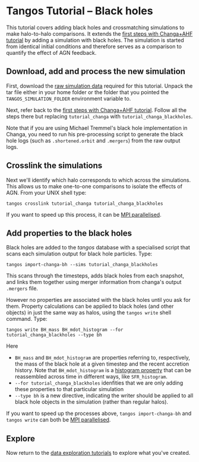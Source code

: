 Tangos Tutorial – Black holes
=============================

This tutorial covers adding black holes and crossmatching simulations to make halo-to-halo comparisons.
It extends the [first steps with Changa+AHF tutorial](first_steps_changa+ahf.md)
by adding a simulation with black holes. The simulation is started from identical initial
conditions and therefore serves as a comparison to quantify the effect of AGN feedback.

Download, add and process the new simulation
--------------------------------------------

First, download the
[raw simulation data](https://zenodo.org/record/5155467/files/tutorial_changa_blackholes.tar.gz?download=1) required
for this tutorial.
Unpack the tar file either in your home folder or the folder that you pointed the `TANGOS_SIMULATION_FOLDER`
environment
variable to.

Next, refer back to the [first steps with Changa+AHF tutorial](first_steps_changa+ahf.md).
Follow all the steps there but replacing `tutorial_changa` with `tutorial_changa_blackholes`.

Note that if you are using Michael Tremmel's black hole implementation in Changa, you need to run his
pre-processing script to generate the black hole logs (such as `.shortened.orbit` and `.mergers`) from
the raw output logs.


Crosslink the simulations
-------------------------

Next we'll identify which halo corresponds to which across the simulations. This allows us to make one-to-one
comparisons to isolate the effects of AGN. From your UNIX shell type:

```
tangos crosslink tutorial_changa tutorial_changa_blackholes
```

If you want to speed up this process, it can be [MPI parallelised](mpi.md).

Add properties to the black holes
---------------------------------

Black holes are added to the _tangos_ database with a specialised script that scans each simulation output
for black hole particles. Type:

```
tangos import-changa-bh --sims tutorial_changa_blackholes
```

This scans through the timesteps, adds black holes from each snapshot, and links them together using merger
information from changa's output `.mergers` file.

However no properties are associated with the black holes until you ask for them. Property calculations
can be applied to black holes (and other objects) in just the same way as halos, using the `tangos write`
shell command. Type:

```
tangos write BH_mass BH_mdot_histogram --for tutorial_changa_blackholes --type bh
```

Here
 - `BH_mass` and `BH_mdot_histogram` are properties referring to, respectively, the mass of
   the black hole at a given timestep and the recent accretion history. Note that `BH_mdot_histogram`
   is a [histogram property](histogram_properties.md) that can be reassembled across time
   in different ways, like `SFR_histogram`.
 - `--for tutorial_changa_blackholes` idenfities that we are only adding these properties to that
   particular simulation
 - `--type bh` is a new directive, indicating the writer should be applied to all black hole
   objects in the simulation (rather than regular halos).

If you want to speed up the processes above, `tangos import-changa-bh` and `tangos write` can both
be [MPI parallelised](mpi.md).

Explore
-------

Now return to the [data exploration tutorials](data_exploration.md) to explore what you've
created.
